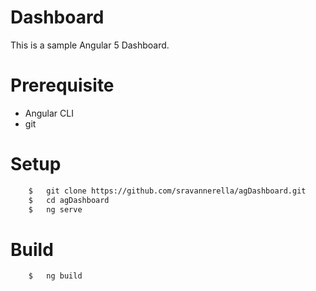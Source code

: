 # Dashboard

This is a sample Angular 5 Dashboard.


# Prerequisite
- Angular CLI
- git 

# Setup

```bash
    $   git clone https://github.com/sravannerella/agDashboard.git
    $   cd agDashboard
    $   ng serve
```

# Build

```bash
    $   ng build
```